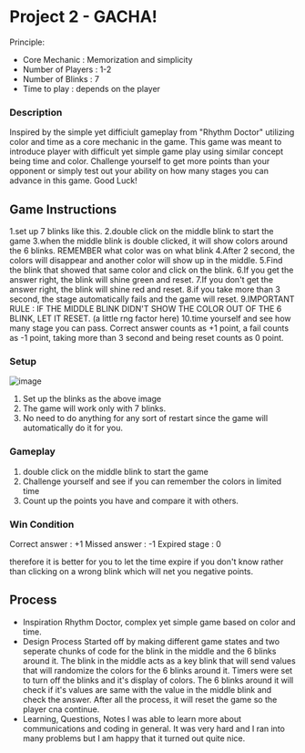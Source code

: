 # Project 2 - GACHA!

Principle: 
- Core Mechanic : Memorization and simplicity
- Number of Players : 1-2
- Number of Blinks : 7
- Time to play : depends on the player

### Description
Inspired by the simple yet difficiult gameplay from "Rhythm Doctor" utilizing color and time as a core mechanic in the game. This game was meant to introduce player with 
difficult yet simple game play using similar concept being time and color. Challenge yourself to get more points than your opponent or simply test out your ability on how many stages you can advance in this game. Good Luck!
## Game Instructions


1.set up 7 blinks like this.
2.double click on the middle blink to start the game
3.when the middle blink is double clicked, it will show colors around the 6 blinks. REMEMBER what color was on what blink
4.After 2 second, the colors will disappear and another color will show up in the middle.
5.Find the blink that showed that same color and click on the blink.
6.If you get the answer right, the blink will shine green and reset.
7.If you don't get the answer right, the blink will shine red and reset.
8.if you take more than 3 second, the stage automatically fails and the game will reset.
9.IMPORTANT RULE : IF THE MIDDLE BLINK DIDN'T SHOW THE COLOR OUT OF THE 6 BLINK, LET IT RESET. (a little rng factor here)
10.time yourself and see how many stage you can pass. Correct answer counts as +1 point, a fail counts as -1 point, taking more than 3 second and being reset counts as 0 point.
### Setup
![image](https://user-images.githubusercontent.com/79310685/114896561-6b029800-9e4b-11eb-8953-1ec34c45b4d6.png)

1. Set up the blinks as the above image
2. The game will work only with 7 blinks.
3. No need to do anything for any sort of restart since the game will automatically do it for you.

### Gameplay
1. double click on the middle blink to start the game
2. Challenge yourself and see if you can remember the colors in limited time
3. Count up the points you have and compare it with others.

### Win Condition
Correct answer : +1
Missed answer : -1
Expired stage : 0 

therefore it is better for you to let the time expire if you don't know rather than clicking on a wrong blink which will net you negative points.

## Process
- Inspiration
Rhythm Doctor, complex yet simple game based on color and time.
- Design Process
Started off by making different game states and two seperate chunks of code for the blink in the middle and the 6 blinks around it. The blink in the middle acts 
as a key blink that will send values that will randomize the colors for the 6 blinks around it. Timers were set to turn off the blinks and it's display of colors.
The 6 blinks around it will check if it's values are same with the value in the middle blink and check the answer. After all the process, it will reset the game so the player cna continue.
- Learning, Questions, Notes
I was able to learn more about communications and coding in general. It was very hard and I ran into many problems but I am happy that it turned out quite nice.
